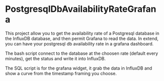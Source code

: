 # PostgresqlDbAvailabilityRateGrafana
This project allow you to get the availability rate of a Postgresql database in the InfluxDB database, and then permit Grafana to read the data. In extend, you can have your postgresql db availability rate in a grafana dashboard.


The bash script connect to the database at the choosen rate (default every minutes), get the status and write it into InfluxDB.

The SQL script is for the grafana widget, it grab the data in InfluxDB and show a curve from the timestamp framing you choose.
